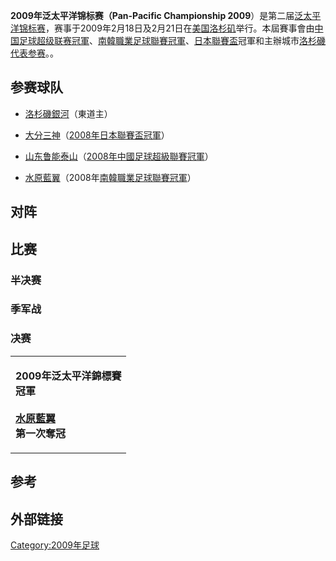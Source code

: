 **2009年泛太平洋锦标赛（Pan-Pacific Championship 2009**）是第二届[泛太平洋锦标赛](../Page/泛太平洋锦标赛.md "wikilink")，赛事于2009年2月18日及2月21日在[美国](../Page/美国.md "wikilink")[洛杉矶](../Page/洛杉矶.md "wikilink")举行。本屆賽事會由[中国足球超级联赛冠軍](https://zh.wikipedia.org/wiki/中国足球超级联赛 "wikilink")、[南韓職業足球聯賽冠軍](https://zh.wikipedia.org/wiki/南韓職業足球聯賽 "wikilink")、[日本聯賽盃](../Page/日本聯賽盃.md "wikilink")冠軍和主辦城市[洛杉磯代表参赛](https://zh.wikipedia.org/wiki/洛杉磯 "wikilink")。。

## 参赛球队

  - [洛杉磯銀河](../Page/洛杉磯銀河.md "wikilink")（東道主）

  - [大分三神](../Page/大分三神.md "wikilink")（[2008年日本聯賽盃冠軍](https://zh.wikipedia.org/wiki/2008年日本職業足球聯賽#聯賽盃 "wikilink")）

  - [山东鲁能泰山](https://zh.wikipedia.org/wiki/山东鲁能泰山 "wikilink")（[2008年中國足球超級聯賽冠軍](https://zh.wikipedia.org/wiki/2008年中國足球超級聯賽 "wikilink")）

  - [水原藍翼](https://zh.wikipedia.org/wiki/水原三星蓝翼 "wikilink")（2008年[南韓職業足球聯賽冠軍](https://zh.wikipedia.org/wiki/南韓職業足球聯賽 "wikilink")）

## 对阵

## 比赛

### 半决赛

### 季军战

### 决赛

<table>
<tbody>
<tr class="odd">
<td><p><strong>2009年泛太平洋錦標賽<br />
冠軍</strong><br />
<br />
<strong><a href="https://zh.wikipedia.org/wiki/水原三星藍翼" title="wikilink">水原藍翼</a></strong><br />
<strong>第一次奪冠</strong></p></td>
</tr>
</tbody>
</table>

## 参考

<references/>

## 外部链接

[Category:2009年足球](https://zh.wikipedia.org/wiki/Category:2009年足球 "wikilink")